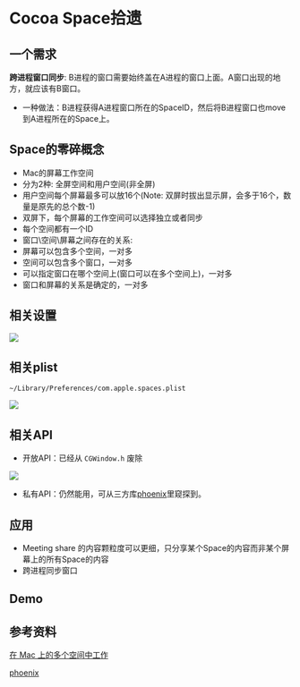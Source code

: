 # Cocoa Space拾遗


## 一个需求

**跨进程窗口同步**:  B进程的窗口需要始终盖在A进程的窗口上面。A窗口出现的地方，就应该有B窗口。

-  一种做法：B进程获得A进程窗口所在的SpaceID，然后将B进程窗口也move到A进程所在的Space上。

## Space的零碎概念

- Mac的屏幕工作空间
- 分为2种: 全屏空间和用户空间(非全屏)
- 用户空间每个屏幕最多可以放16个(Note: 双屏时拔出显示屏，会多于16个，数量是原先的总个数-1)
- 双屏下，每个屏幕的工作空间可以选择独立或者同步
- 每个空间都有一个ID
- 窗口\空间\屏幕之间存在的关系:
 - 屏幕可以包含多个空间，一对多
 - 空间可以包含多个窗口，一对多
 - 可以指定窗口在哪个空间上(窗口可以在多个空间上)，一对多
 - 窗口和屏幕的关系是确定的，一对多


## 相关设置

![](https://tva1.sinaimg.cn/large/0081Kckwly1gkt86zn39oj31140qotdn.jpg)

## 相关plist
```
~/Library/Preferences/com.apple.spaces.plist
```
![](https://tva1.sinaimg.cn/large/0081Kckwly1gkrafcedzuj30go075t9e.jpg)


## 相关API

-  开放API：已经从 `CGWindow.h` 废除
 
 ![](https://tva1.sinaimg.cn/large/0081Kckwly1gkrahhsn7wj30ju0cudil.jpg)

- 私有API：仍然能用，可从三方库[phoenix](https://github.com/kasper/phoenix)里窥探到。

 
## 应用

- Meeting share 的内容颗粒度可以更细，只分享某个Space的内容而非某个屏幕上的所有Space的内容
- 跨进程同步窗口

## Demo
 

## 参考资料

[在 Mac 上的多个空间中工作](https://support.apple.com/zh-cn/guide/mac-help/mh14112/mac)

[phoenix](https://github.com/kasper/phoenix)

